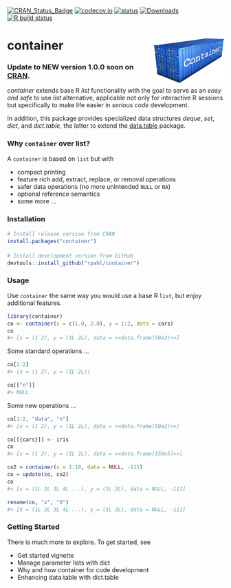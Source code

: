 
<!-- README.md is generated from README.Rmd. Please edit that file -->
<!-- badges: start -->

[![CRAN\_Status\_Badge](http://www.r-pkg.org/badges/version/container)](https://cran.r-project.org/package=container)
[![codecov.io](https://codecov.io/github/rpahl/container/coverage.svg?branch=master)](https://codecov.io/github/rpahl/container?branch=master)
[![status](https://tinyverse.netlify.com/badge/container)](https://CRAN.R-project.org/package=container)
[![Downloads](http://cranlogs.r-pkg.org/badges/container)](http://www.r-pkg.org/pkg/container)
[![R build
status](https://github.com/rpahl/container/workflows/R-CMD-check/badge.svg)](https://github.com/rpahl/container/actions)
<!-- badges: end -->

# container <img src="images/logo.png" align="right" width="163" height="104"/>

### Update to NEW version 1.0.0 soon on [CRAN](https://cran.r-project.org/).

*container* extends base R *list* functionality with the goal to serve
as an *easy and safe* to use *list* alternative, applicable not only for
interactive R sessions but specifically to make life easier in *serious
code* development.

In addition, this package provides specialized data structures *deque*,
*set*, *dict*, and *dict.table*, the latter to extend the
[data.table](https://CRAN.R-project.org/package=data.table) package.

### Why `container` over list?

A `container` is based on `list` but with

-   compact printing
-   feature rich add, extract, replace, or removal operations
-   safer data operations (no more unintended `NULL` or `NA`)
-   optional reference semantics
-   some more …

### Installation

``` r
# Install release version from CRAN
install.packages("container")

# Install development version from GitHub
devtools::install_github("rpahl/container")
```

### Usage

Use `container` the same way you would use a base R `list`, but enjoy
additional features.

``` r
library(container)
co <- container(x = c(1.0, 2.0), y = 1:2, data = cars)
co
#> [x = (1 2), y = (1L 2L), data = <<data.frame(50x2)>>]
```

Some standard operations …

``` r
co[1:2]
#> [x = (1 2), y = (1L 2L)]
```

``` r
co[["n"]]
#> NULL
```

Some new operations …

``` r
co[1:2, "data", "n"]
#> [x = (1 2), y = (1L 2L), data = <<data.frame(50x2)>>]
```

``` r
co[[{cars}]] <- iris
co
#> [x = (1 2), y = (1L 2L), data = <<data.frame(150x5)>>]
```

``` r
co2 = container(x = 1:10, data = NULL, -111)
co = update(co, co2)
co
#> [x = (1L 2L 3L 4L ...), y = (1L 2L), data = NULL, -111]
```

``` r
rename(co, "x", "X")
#> [X = (1L 2L 3L 4L ...), y = (1L 2L), data = NULL, -111]
```

### Getting Started

There is much more to explore. To get started, see

-   Get started vignette
-   Manage parameter lists with dict
-   Why and how container for code development
-   Enhancing data.table with dict.table
